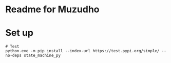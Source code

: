 # Readme for Muzudho

# Set up

```shell
# Test
python.exe -m pip install --index-url https://test.pypi.org/simple/ --no-deps state_machine_py
```
